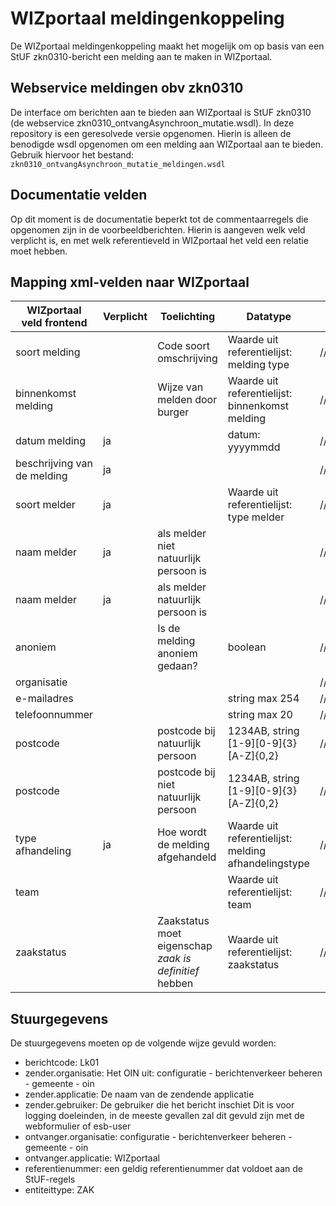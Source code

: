 # WIZportaal meldingenkoppeling

De WIZportaal meldingenkoppeling maakt het mogelijk om op basis van een StUF zkn0310-bericht een melding aan te maken in WIZportaal.

## Webservice meldingen obv zkn0310

De interface om berichten aan te bieden aan WIZportaal is StUF zkn0310 (de webservice zkn0310_ontvangAsynchroon_mutatie.wsdl).
In deze repository is een geresolvede versie opgenomen. Hierin is alleen de benodigde wsdl opgenomen om een melding aan WIZportaal aan te bieden.
Gebruik hiervoor het bestand: `zkn0310_ontvangAsynchroon_mutatie_meldingen.wsdl`

## Documentatie velden

Op dit moment is de documentatie beperkt tot de commentaarregels die opgenomen zijn in de voorbeeldberichten.
Hierin is aangeven welk veld verplicht is, en met welk referentieveld in WIZportaal het veld een relatie moet hebben.

## Mapping xml-velden naar WIZportaal

|WIZportaal veld frontend|Verplicht|Toelichting|Datatype|StUF Zaken|
|---|---|---|---|---|
|soort melding| |Code soort omschrijving|Waarde uit referentielijst: melding type|//object/isVan/gerelateerde/code |
|binnenkomst melding| |Wijze van melden door burger|Waarde uit referentielijst: binnenkomst melding|//object/extraElementen/extraElement[@naam="binnenkomstMelding"]|
|datum melding|ja| |datum: yyyymmdd|//object/startdatum|
|beschrijving van de melding|ja| | |//object/heeftBetrekkingOp/omschrijving|
|soort melder|ja| |Waarde uit referentielijst: type melder|//object/heeftAlsInitiator/extraElementen/extraElement[@naam="soortMelder"]|
|naam melder|ja|als melder niet natuurlijk persoon is| |//object/heeftAlsInitiator/heeftAlsAanspreekpunt/gerelateerde/naam|
|naam melder|ja|als melder natuurlijk persoon is| |//object/heeftAlsInitiator/gerelateerde/natuurlijkPersoon/geslachtsnaam|
|anoniem| |Is de melding anoniem gedaan?|boolean |//object/heeftAlsInitiator/extraElementen/extraElement[@naam="indicatieAnoniem"]|
|organisatie| | | |//object/heeftAlsInitiator/gerelateerde/nietNatuurlijkPersoon/statutaireNaam|
|e-mailadres| | |string max 254|//object/heeftAlsInitiator/heeftAlsAanspreekpunt/gerelateerde/emailadres|
|telefoonnummer| | |string max 20|//object/heeftAlsInitiator/heeftAlsAanspreekpunt/gerelateerde/telefoonnummer|
|postcode| |postcode bij natuurlijk persoon|1234AB, string [1-9][0-9]{3}[A-Z]{0,2}|//object/heeftAlsInitiator/gerelateerde/natuurlijkPersoon/verblijfsadres/aoa.postcode|
|postcode| |postcode bij niet natuurlijk persoon|1234AB, string [1-9][0-9]{3}[A-Z]{0,2}|//object/heeftAlsInitiator/gerelateerde/natuurlijkPersoon/bezoekadres/aoa.postcode|
|type afhandeling|ja|Hoe wordt de melding afgehandeld|Waarde uit referentielijst: melding afhandelingstype|//object/resultaat/omschrijving|
|team| | |Waarde uit referentielijst: team|//object/heeftAlsVerantwoordelijke/gerelateerde/organisatorischeEenheid/naam|
|zaakstatus||Zaakstatus moet eigenschap _zaak is definitief_ hebben|Waarde uit referentielijst: zaakstatus|//object/heeft/gerelateerde/omschrijving|

## Stuurgegevens

De stuurgegevens moeten op de volgende wijze gevuld worden:
* berichtcode: Lk01
* zender.organisatie: Het OIN uit: configuratie - berichtenverkeer beheren - gemeente - oin
* zender.applicatie: De naam van de zendende applicatie
* zender.gebruiker: De gebruiker die het bericht inschiet
  Dit is voor logging doeleinden, in de meeste gevallen zal dit gevuld zijn met de webformulier of esb-user
* ontvanger.organisatie: configuratie - berichtenverkeer beheren - gemeente - oin
* ontvanger.applicatie: WIZportaal
* referentienummer: een geldig referentienummer dat voldoet aan de StUF-regels
* entiteittype: ZAK
